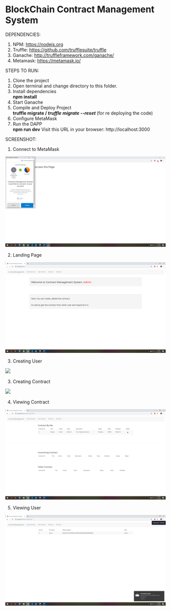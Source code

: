 ﻿# BlockChain Contract Management System
 
 
 
 DEPENDENCIES:

1. NPM: https://nodejs.org
2. Truffle: https://github.com/trufflesuite/truffle
3. Ganache: http://truffleframework.com/ganache/
4. Metamask: https://metamask.io/
 
 
 
 STEPS TO RUN:
 
 1. Clone the project
 2. Open terminal and change directory to this folder.
 3. Install dependencies<br>
        <b>npm install</b>
 4. Start Ganache
 5. Compile and Deploy Project <br>
        <b>truffle migrate / <i>truffle migrate --reset</i> </b>(for re deploying the code)
 6. Configure MetaMask
 5. Run the DAPP <br>
        <b>npm run dev</b>  Visit this URL in your browser: http://localhost:3000


SCREENSHOT:

1. Connect to MetaMask
<img src="ScreenShot/connectingMetaMask.png" />

2. Landing Page
<img src="ScreenShot/index.png" />

3. Creating User
<img src="ScreenShot/createUser.png" />

3. Creating Contract
<img src="ScreenShot/createContract.png" />

4. Viewing Contract
<img src="ScreenShot/viewContract.png" />

5. Viewing User
<img src="ScreenShot/viewUser.png" />
